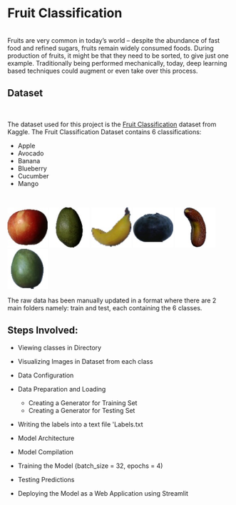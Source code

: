 # Fruit Classification
<br>
Fruits are very common in today’s world – despite the abundance of fast food and refined sugars, fruits remain widely consumed foods. During production of fruits, it might be that they need to be sorted, to give just one example. Traditionally being performed mechanically, today, deep learning based techniques could augment or even take over this process.
<br>

## Dataset
<br>

The dataset used for this project is the <a href = "https://www.kaggle.com/moltean/fruits">Fruit Classification</a> dataset from Kaggle.
The Fruit Classification Dataset contains 6 classifications:

- Apple
- Avocado
- Banana
- Blueberry
- Cucumber
- Mango
<br>

<img src="images/apple.jpg" height = "90" >  <img src="images/avocado.jpg" height = "90" >  <img src="images/banana.jpg" height = "90" >  <img src="images/blueberry.jpg" height = "90" >  <img src="images/cucumber.jpg" height = "90" >  <img src="images/mango.jpg" height = "90" >
<br>

The raw data has been manually updated in a format where there are 2 main folders namely: train and test, each containing the 6 classes.
## Steps Involved:

- Viewing classes in Directory

- Visualizing Images in Dataset from each class

- Data Configuration

- Data Preparation and Loading

    - Creating a Generator for Training Set
    - Creating a Generator for Testing Set
    
- Writing the labels into a text file 'Labels.txt 

- Model Architecture

- Model Compilation

- Training the Model (batch_size = 32, epochs = 4)

- Testing Predictions

- Deploying the Model as a Web Application using Streamlit
